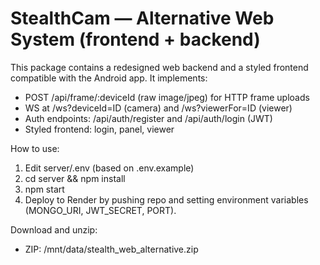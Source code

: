 StealthCam — Alternative Web System (frontend + backend)
=======================================================

This package contains a redesigned web backend and a styled frontend compatible with the Android app.
It implements:
- POST /api/frame/:deviceId (raw image/jpeg) for HTTP frame uploads
- WS at /ws?deviceId=ID (camera) and /ws?viewerFor=ID (viewer)
- Auth endpoints: /api/auth/register and /api/auth/login (JWT)
- Styled frontend: login, panel, viewer

How to use:
1. Edit server/.env (based on .env.example)
2. cd server && npm install
3. npm start
4. Deploy to Render by pushing repo and setting environment variables (MONGO_URI, JWT_SECRET, PORT).

Download and unzip:
- ZIP: /mnt/data/stealth_web_alternative.zip
